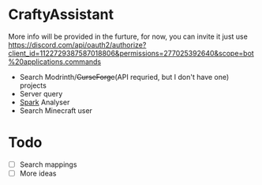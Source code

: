 # CraftyAssistant

More info will be provided in the furture, for now, you can invite it just use https://discord.com/api/oauth2/authorize?client_id=1122729387587018806&permissions=277025392640&scope=bot%20applications.commands

- Search Modrinth/~~CurseForge~~(API requried, but I don't have one) projects
- Server query
- [Spark](https://github.com/lucko/spark) Analyser
- Search Minecraft user

# Todo
- [ ] Search mappings
- [ ] More ideas
